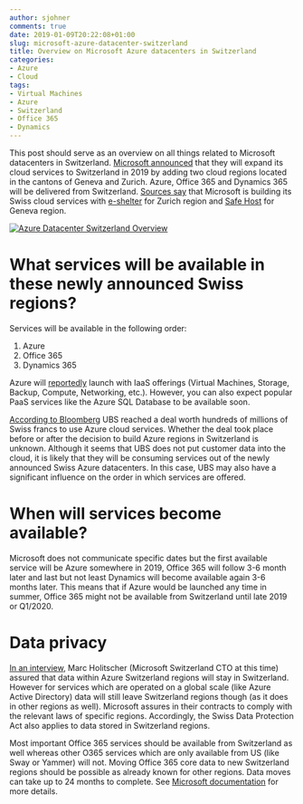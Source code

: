 ```yaml
---
author: sjohner
comments: true
date: 2019-01-09T20:22:08+01:00
slug: microsoft-azure-datacenter-switzerland
title: Overview on Microsoft Azure datacenters in Switzerland
categories:
- Azure
- Cloud
tags:
- Virtual Machines
- Azure
- Switzerland
- Office 365
- Dynamics
---
```


This post should serve as an overview on all things related to Microsoft datacenters in Switzerland. [Microsoft announced](https://news.microsoft.com/fr-ch/2018/03/14/microsoft-cloud-services-expand-in-europe-including-new-swiss-datacenters/) that they will expand its cloud services to Switzerland in 2019 by adding two cloud regions located in the cantons of Geneva and Zurich. Azure, Office 365 and Dynamics 365 will be delivered from Switzerland. [Sources say](https://www.inside-it.ch/articles/52231) that Microsoft is building its Swiss cloud services with [e-shelter](https://www.e-shelter.de/de/location/datacenter-zurich) for Zurich region and [Safe Host](https://www.safehost.com/) for Geneva region.

[![Azure Datacenter Switzerland Overview](/images/azure-switzerland-datacenter.png)](/images/azure-switzerland-datacenter.png)

# What services will be available in these newly announced Swiss regions?

Services will be available in the following order:

1. Azure
2. Office 365
3. Dynamics 365

Azure will [reportedly](https://www.procloud.ch/aktuelle-informationen-zu-den-microsoft-datacenter-schweiz-azure-schweiz-office-365-schweiz-dynamics-schweiz/) launch with IaaS offerings (Virtual Machines, Storage, Backup, Compute, Networking, etc.). However, you can also expect popular PaaS services like the Azure SQL Database to be available soon.

[According to Bloomberg](https://www.bloomberg.com/news/articles/2018-12-11/ubs-said-to-prepare-cloud-move-to-hidden-microsoft-data-centers) UBS reached a deal worth hundreds of millions of Swiss francs to use Azure cloud services. Whether the deal took place before or after the decision to build Azure regions in Switzerland is unknown. Although it seems that UBS does not put customer data into the cloud, it is likely that they will be consuming services out of the newly announced Swiss Azure datacenters. In this case, UBS may also have a significant influence on the order in which services are offered.

# When will services become available?

Microsoft does not communicate specific dates but the first available service will be Azure somewhere in 2019, Office 365 will follow 3-6 month later and last but not least Dynamics will become available again 3-6 months later. This means that if Azure would be launched any time in summer, Office 365 might not be available from Switzerland until late 2019 or Q1/2020.

# Data privacy

[In an interview](https://www.itreseller.ch/Artikel/87153/Microsoft_Stillstand_ist_keine_Option.html), Marc Holitscher (Microsoft Switzerland CTO at this time) assured that data within Azure Switzerland regions will stay in Switzerland. However for services which are operated on a global scale (like Azure Active Directory) data will still leave Switzerland regions though (as it does in other regions as well). Microsoft assures in their contracts to comply with the relevant laws of specific regions. Accordingly, the Swiss Data Protection Act also applies to data stored in Switzerland regions.

Most important Office 365 services should be available from Switzerland as well whereas other O365 services which are only available from US (like Sway or Yammer) will not. Moving Office 365 core data to new Switzerland regions should be possible as already known for other regions. Data moves can take up to 24 months to complete. See [Microsoft documentation](https://docs.microsoft.com/en-us/Office365/Enterprise/moving-data-to-new-datacenter-geos) for more details.
